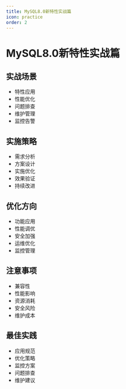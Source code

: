 ```yaml
---
title: MySQL8.0新特性实战篇
icon: practice
order: 2
---
```


# MySQL8.0新特性实战篇

## 实战场景
- 特性应用
- 性能优化
- 问题排查
- 维护管理
- 监控告警

## 实施策略
- 需求分析
- 方案设计
- 实施优化
- 效果验证
- 持续改进

## 优化方向
- 功能应用
- 性能调优
- 安全加强
- 运维优化
- 监控管理

## 注意事项
- 兼容性
- 性能影响
- 资源消耗
- 安全风险
- 维护成本

## 最佳实践
- 应用规范
- 优化策略
- 监控方案
- 问题排查
- 维护建议

